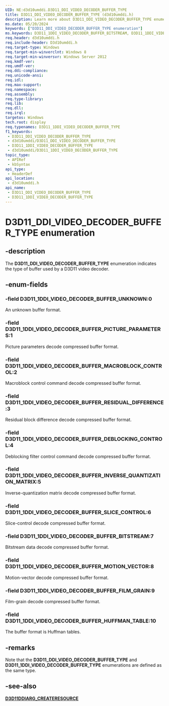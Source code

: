 ```yaml
---
UID: NE:d3d10umddi.D3D11_DDI_VIDEO_DECODER_BUFFER_TYPE
title: D3D11_DDI_VIDEO_DECODER_BUFFER_TYPE (d3d10umddi.h)
description: Learn more about D3D11_DDI_VIDEO_DECODER_BUFFER_TYPE enumeration.
ms.date: 05/20/2024
keywords: ["D3D11_DDI_VIDEO_DECODER_BUFFER_TYPE enumeration"]
ms.keywords: D3D11_1DDI_VIDEO_DECODER_BUFFER_BITSTREAM, D3D11_1DDI_VIDEO_DECODER_BUFFER_DEBLOCKING_CONTROL, D3D11_1DDI_VIDEO_DECODER_BUFFER_FILM_GRAIN, D3D11_1DDI_VIDEO_DECODER_BUFFER_INVERSE_QUANTIZATION_MATRIX, D3D11_1DDI_VIDEO_DECODER_BUFFER_MACROBLOCK_CONTROL, D3D11_1DDI_VIDEO_DECODER_BUFFER_MOTION_VECTOR, D3D11_1DDI_VIDEO_DECODER_BUFFER_PICTURE_PARAMETERS, D3D11_1DDI_VIDEO_DECODER_BUFFER_RESIDUAL_DIFFERENCE, D3D11_1DDI_VIDEO_DECODER_BUFFER_SLICE_CONTROL, D3D11_1DDI_VIDEO_DECODER_BUFFER_TYPE, D3D11_1DDI_VIDEO_DECODER_BUFFER_TYPE enumeration [Display Devices], D3D11_1DDI_VIDEO_DECODER_BUFFER_UNKNOWN, D3D11_DDI_VIDEO_DECODER_BUFFER_TYPE, D3D11_DDI_VIDEO_DECODER_BUFFER_TYPE enumeration [Display Devices], d3d10umddi/D3D11_1DDI_VIDEO_DECODER_BUFFER_BITSTREAM, d3d10umddi/D3D11_1DDI_VIDEO_DECODER_BUFFER_DEBLOCKING_CONTROL, d3d10umddi/D3D11_1DDI_VIDEO_DECODER_BUFFER_FILM_GRAIN, d3d10umddi/D3D11_1DDI_VIDEO_DECODER_BUFFER_INVERSE_QUANTIZATION_MATRIX, d3d10umddi/D3D11_1DDI_VIDEO_DECODER_BUFFER_MACROBLOCK_CONTROL, d3d10umddi/D3D11_1DDI_VIDEO_DECODER_BUFFER_MOTION_VECTOR, d3d10umddi/D3D11_1DDI_VIDEO_DECODER_BUFFER_PICTURE_PARAMETERS, d3d10umddi/D3D11_1DDI_VIDEO_DECODER_BUFFER_RESIDUAL_DIFFERENCE, d3d10umddi/D3D11_1DDI_VIDEO_DECODER_BUFFER_SLICE_CONTROL, d3d10umddi/D3D11_1DDI_VIDEO_DECODER_BUFFER_UNKNOWN, d3d10umddi/D3D11_DDI_VIDEO_DECODER_BUFFER_TYPE, display.d3d11_ddi_video_decoder_buffer_type
req.header: d3d10umddi.h
req.include-header: D3d10umddi.h
req.target-type: Windows
req.target-min-winverclnt: Windows 8
req.target-min-winversvr: Windows Server 2012
req.kmdf-ver: 
req.umdf-ver: 
req.ddi-compliance: 
req.unicode-ansi: 
req.idl: 
req.max-support: 
req.namespace: 
req.assembly: 
req.type-library: 
req.lib: 
req.dll: 
req.irql: 
targetos: Windows
tech.root: display
req.typenames: D3D11_1DDI_VIDEO_DECODER_BUFFER_TYPE
f1_keywords:
 - D3D11_DDI_VIDEO_DECODER_BUFFER_TYPE
 - d3d10umddi/D3D11_DDI_VIDEO_DECODER_BUFFER_TYPE
 - D3D11_1DDI_VIDEO_DECODER_BUFFER_TYPE
 - d3d10umddi/D3D11_1DDI_VIDEO_DECODER_BUFFER_TYPE
topic_type:
 - APIRef
 - kbSyntax
api_type:
 - HeaderDef
api_location:
 - d3d10umddi.h
api_name:
 - D3D11_DDI_VIDEO_DECODER_BUFFER_TYPE
 - D3D11_1DDI_VIDEO_DECODER_BUFFER_TYPE
---
```


# D3D11_DDI_VIDEO_DECODER_BUFFER_TYPE enumeration

## -description

The **D3D11_DDI_VIDEO_DECODER_BUFFER_TYPE** enumeration indicates the type of buffer used by a D3D11 video decoder.

## -enum-fields

### -field D3D11_1DDI_VIDEO_DECODER_BUFFER_UNKNOWN:0

An unknown buffer format.

### -field D3D11_1DDI_VIDEO_DECODER_BUFFER_PICTURE_PARAMETERS:1

Picture parameters decode compressed buffer format.

### -field D3D11_1DDI_VIDEO_DECODER_BUFFER_MACROBLOCK_CONTROL:2

Macroblock control command decode compressed buffer format.

### -field D3D11_1DDI_VIDEO_DECODER_BUFFER_RESIDUAL_DIFFERENCE:3

Residual block difference decode compressed buffer format.

### -field D3D11_1DDI_VIDEO_DECODER_BUFFER_DEBLOCKING_CONTROL:4

Deblocking filter control command decode compressed buffer format.

### -field D3D11_1DDI_VIDEO_DECODER_BUFFER_INVERSE_QUANTIZATION_MATRIX:5

Inverse-quantization matrix decode compressed buffer format.

### -field D3D11_1DDI_VIDEO_DECODER_BUFFER_SLICE_CONTROL:6

Slice-control decode compressed buffer format.

### -field D3D11_1DDI_VIDEO_DECODER_BUFFER_BITSTREAM:7

Bitstream data decode compressed buffer format.

### -field D3D11_1DDI_VIDEO_DECODER_BUFFER_MOTION_VECTOR:8

Motion-vector decode compressed buffer format.

### -field D3D11_1DDI_VIDEO_DECODER_BUFFER_FILM_GRAIN:9

Film-grain decode compressed buffer format.

### -field D3D11_1DDI_VIDEO_DECODER_BUFFER_HUFFMAN_TABLE:10

The buffer format is Huffman tables.

## -remarks

Note that the **D3D11_DDI_VIDEO_DECODER_BUFFER_TYPE** and **D3D11_1DDI_VIDEO_DECODER_BUFFER_TYPE** enumerations are defined as the same type.

## -see-also

[**D3D11DDIARG_CREATERESOURCE**](ns-d3d10umddi-d3d11ddiarg_createresource.md)
